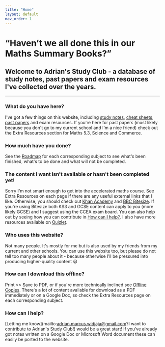 ```yaml
---
title: "Home"
layout: default
nav_order: 1
---
```

# “Haven’t we all done this in our Maths Summary Books?”
## Welcome to Adrian's Study Club - a database of study notes, past papers and exam resources I've collected over the years.

***

### What do you have here?

I've got a few things on this website, including [study notes](https://en.wikipedia.org/wiki/Note-taking), [cheat sheets](https://en.wikipedia.org/wiki/Cheat_sheet), [past papers](https://en.wikipedia.org/wiki/Past_paper) and exam resources. If you're here for past papers (most likely because you don't go to my current school and I'm a nice friend) check out the Extra Resources section for Maths 5.3, Science and Commerce.

### How much have you done?

See the [Roadmap](roadmap.html) for each corresponding subject to see what's been finished, what's to be done and what will not be completed.

### The content I want isn't available or hasn't been completed yet!

Sorry I'm not smart enough to get into the accelerated maths course. See Extra Resources on each page if there are any useful external links that I like. Otherwise, you should check out [Khan Academy](https://khanacademy.org) and [BBC Bitesize](bbc.co.uk/bitesize). If you're using Bitesize both KS3 and GCSE content can apply to you (more likely GCSE) and I suggest using the CCEA exam board. You can also help out by seeing how you can contribute in [How can I help?](#how-can-i-help). I also have more resources available on [Quizlet](https://quizlet.com/class/10813900/).

### Who uses this website?

Not many people. It's mostly for me but is also used by my friends from my current and other schools. You can use this website too, but please do not tell too many people about it - because otherwise I'll be pressured into producing higher-quality content 😪

### How can I download this offline?

Print >> Save to PDF, or if you're more technically inclined see [Offline Copies](offline.html). There's a lot of content available for download as a PDF immediately or on a Google Doc, so check the Extra Resources page on each corresponding subject.

### How can I help?

[Letting me know](mailto:adrian.marcus.widjaja@gmail.com?I want to contribute to Adrian's Study Club!) would be a great start! If you've already got notes written on a Google Doc or Microsoft Word document these can easily be ported to the website.